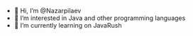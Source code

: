 - 👋 Hi, I’m @Nazarpilaev
- 👀 I’m interested in Java and other programming languages
- 🌱 I’m currently learning on JavaRush

<!---
Nazarpilaev62/Nazarpilaev62 is a ✨ special ✨ repository because its `README.md` (this file) appears on your GitHub profile.
You can click the Preview link to take a look at your changes.
--->
